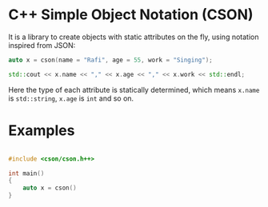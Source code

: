 
C++ Simple Object Notation (CSON)
=================================

It is a library to create objects with static attributes on the fly, using notation inspired from JSON:
```c++
auto x = cson(name = "Rafi", age = 55, work = "Singing");

std::cout << x.name << "," << x.age << "," << x.work << std::endl;
```

Here the type of each attribute is statically determined, which means `x.name` is `std::string`, `x.age` is `int` and so on.

Examples
========
```c++

#include <cson/cson.h++>

int main()
{
	auto x = cson()
}
```
